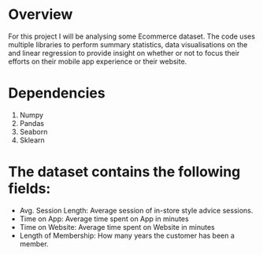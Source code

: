 # Overview
For this project I will be analysing some Ecommerce dataset. The code uses multiple libraries to perform summary statistics,
data visualisations on the and linear regression to provide insight on whether or not to focus their efforts on their mobile 
app experience or their website.  

# Dependencies
1. Numpy
2. Pandas
3. Seaborn
4. Sklearn

# The dataset contains the following fields:

* Avg. Session Length: Average session of in-store style advice sessions.
* Time on App: Average time spent on App in minutes
* Time on Website: Average time spent on Website in minutes
* Length of Membership: How many years the customer has been a member.
